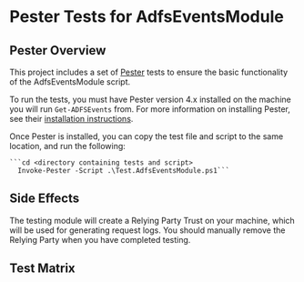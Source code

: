 # Pester Tests for AdfsEventsModule

## Pester Overview

This project includes a set of [Pester](https://github.com/pester/Pester) tests to ensure the basic functionality of the AdfsEventsModule script. 

To run the tests, you must have Pester version 4.x installed on the machine you will run ```Get-ADFSEvents``` from. For more information
on installing Pester, see their [installation instructions](https://github.com/pester/Pester/wiki/Installation-and-Update). 

Once Pester is installed, you can copy the test file and script to the same location, and run the following: 

    ```cd <directory containing tests and script>
      Invoke-Pester -Script .\Test.AdfsEventsModule.ps1```

## Side Effects 

The testing module will create a Relying Party Trust on your machine, which will be used for generating request logs. 
You should manually remove the Relying Party when you have completed testing. 

## Test Matrix 

